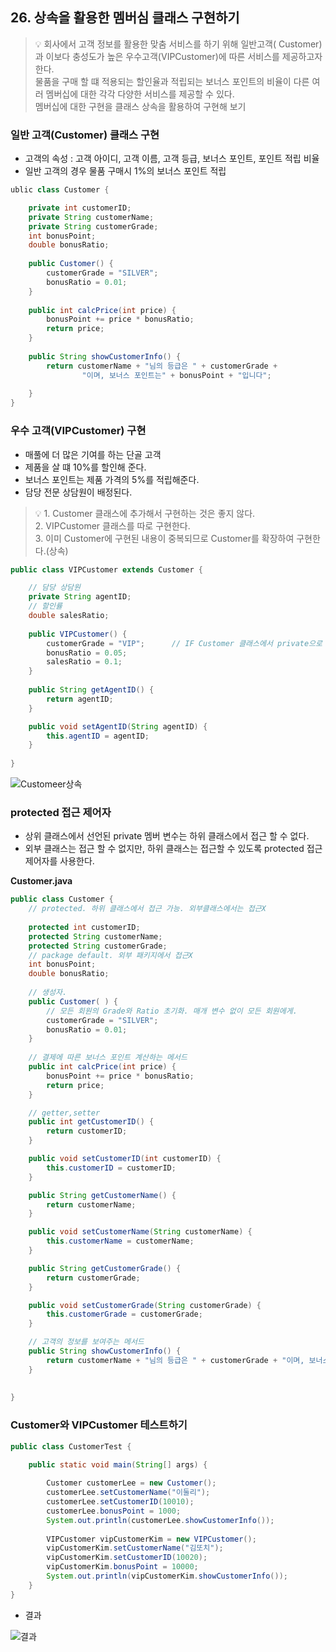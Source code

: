## 26. 상속을 활용한 멤버심 클래스 구현하기

> 💡 회사에서 고객 정보를 활용한 맞춤 서비스를 하기 위해 일반고객( Customer)과 이보다 충성도가 높은 우수고객(VIPCustomer)에 따른 서비스를 제공하고자한다.     
> 물품을 구매 할 떄 적용되는 할인율과 적립되는 보너스 포인트의 비율이 다른 여러 멤버십에 대한 각각 다양한 서비스를 제공할 수 있다.     
> 멤버십에 대한 구현을 클래스 상속을 활용하여 구현해 보기   
      

### 일반 고객(Customer) 클래스 구현

- 고객의 속성 : 고객 아이디, 고객 이름, 고객 등급, 보너스 포인트, 포인트 적립 비율
- 일반 고객의 경우 물품 구매시 1%의 보너스 포인트 적립

```java
ublic class Customer {

	private int customerID;
	private String customerName;
	private String customerGrade;
	int bonusPoint;
	double bonusRatio;
	
	public Customer() {
		customerGrade = "SILVER";
		bonusRatio = 0.01;
	}
	
	public int calcPrice(int price) {
		bonusPoint += price * bonusRatio;
		return price;
	}
	
	public String showCustomerInfo() {
		return customerName + "님의 등급은 " + customerGrade + 
				"이며, 보너스 포인트는" + bonusPoint + "입니다";
		
	}
}
```

### 우수 고객(VIPCustomer) 구현

- 매풀에 더 많은 기여를 하는 단골 고객
- 제품을 살 떄 10%를 할인해 준다.
- 보너스 포인트는 제품 가격의 5%를 적립해준다.
- 담당 전문 상담원이 배정된다.

> 💡 1. Customer 클래스에 추가해서 구현하는 것은 좋지 않다.    
     2. VIPCustomer 클래스를 따로 구현한다.    
     3. 이미 Customer에 구현된 내용이 중복되므로 Customer를 확장하여 구현한다.(상속)    

```java
public class VIPCustomer extends Customer {

	// 담당 상담원
	private String agentID;
	// 할인률
	double salesRatio;
	
	public VIPCustomer() {
		customerGrade = "VIP";		// IF Customer 클래스에서 private으로 선언시 오류 발생. Customer의 클래스안에서만 사용할 수 있는 private이기 때문에.
		bonusRatio = 0.05;
		salesRatio = 0.1;
	}
	
	public String getAgentID() {
		return agentID;
	}

	public void setAgentID(String agentID) {
		this.agentID = agentID;
	}
	
}
```

![Customeer상속](https://t1.daumcdn.net/cafeattach/1Dzpp/26ab7b1ee61e7db1056844b653a056dca19b4513)

### protected 접근 제어자

- 상위 클래스에서 선언된 private 멤버 변수는 하위 클래스에서 접근 할 수 없다.
- 외부 클래스는 접근 할 수 없지만, 하위 클래스는 접근할 수 있도록 protected 접근 제어자를 사용한다.

**Customer.java**

```java
public class Customer {
	// protected. 하위 클래스에서 접근 가능. 외부클래스에서는 접근X
	
	protected int customerID;
	protected String customerName;
	protected String customerGrade;
	// package default. 외부 패키지에서 접근X
	int bonusPoint;
	double bonusRatio;
	
	// 생성자.
	public Customer( ) {
		// 모든 회원의 Grade와 Ratio 초기화. 매개 변수 없이 모든 회원에게.
		customerGrade = "SILVER";
		bonusRatio = 0.01;
	}
	
	// 결제에 따른 보너스 포인트 계산하는 메서드
	public int calcPrice(int price) {
		bonusPoint += price * bonusRatio;
		return price;
	}

	// getter,setter
	public int getCustomerID() {
		return customerID;
	}

	public void setCustomerID(int customerID) {
		this.customerID = customerID;
	}

	public String getCustomerName() {
		return customerName;
	}

	public void setCustomerName(String customerName) {
		this.customerName = customerName;
	}

	public String getCustomerGrade() {
		return customerGrade;
	}

	public void setCustomerGrade(String customerGrade) {
		this.customerGrade = customerGrade;
	}

	// 고객의 정보를 보여주는 메서드
	public String showCustomerInfo() {
		return customerName + "님의 등급은 " + customerGrade + "이며, 보너스 포인트는" + bonusPoint + "입니다";
	}
	
	
}
```

### Customer와 VIPCustomer 테스트하기

```java
public class CustomerTest {

	public static void main(String[] args) {
		
		Customer customerLee = new Customer();
		customerLee.setCustomerName("이둘리");
		customerLee.setCustomerID(10010);
		customerLee.bonusPoint = 1000;
		System.out.println(customerLee.showCustomerInfo());
	
		VIPCustomer vipCustomerKim = new VIPCustomer();
		vipCustomerKim.setCustomerName("김또치");
		vipCustomerKim.setCustomerID(10020);
		vipCustomerKim.bonusPoint = 10000;
		System.out.println(vipCustomerKim.showCustomerInfo());
	}
}
```

- 결과

![결과](https://t1.daumcdn.net/cafeattach/1Dzpp/23590834d3f1640eefb2a74ebb9445b4735bf93d)
